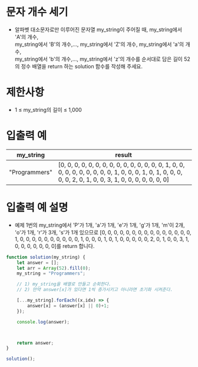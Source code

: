 # 문자 개수 세기
- 알파벳 대소문자로만 이루어진 문자열 my_string이 주어질 때, my_string에서 'A'의 개수,  
my_string에서 'B'의 개수,..., my_string에서 'Z'의 개수, my_string에서 'a'의 개수,  
my_string에서 'b'의 개수,..., my_string에서 'z'의 개수를 순서대로 담은 길이 52의 정수 배열을 return 하는 solution 함수를 작성해 주세요.  

# 제한사항
- 1 ≤ my_string의 길이 ≤ 1,000

# 입출력 예
| my_string | result |
| --------- | ------ |
| "Programmers" | [0, 0, 0, 0, 0, 0, 0, 0, 0, 0, 0, 0, 0, 0, 0, 1, 0, 0, 0, 0, 0, 0, 0, 0, 0, 0, 1, 0, 0, 0, 1, 0, 1, 0, 0, 0, 0, 0, 2, 0, 1, 0, 0, 3, 1, 0, 0, 0, 0, 0, 0, 0] |

# 입출력 예 설명
- 예제 1번의 my_string에서 'P'가 1개, 'a'가 1개, 'e'가 1개, 'g'가 1개, 'm'이 2개, 'o'가 1개, 'r'가 3개, 's'가 1개 있으므로
[0, 0, 0, 0, 0, 0, 0, 0, 0, 0, 0, 0, 0, 0, 0, 1, 0, 0, 0, 0, 0, 0, 0, 0, 0, 0, 1, 0, 0, 0, 1, 0, 1, 0, 0, 0, 0, 0, 2, 0, 1, 0, 0, 3, 1, 0, 0, 0, 0, 0, 0, 0]를 return 합니다.

```javascript
function solution(my_string) {
    let answer = [];
    let arr = Array(52).fill(0);
    my_string = "Programmers";

    // 1) my_string을 배열로 만들고 순회한다.
    // 2) 만약 answer[x]가 있다면 1씩 증가시키고 아니라면 초기화 시켜준다.

    [...my_string].forEach((x,idx) => { 
        answer[x] = (answer[x] || 0)+1; 
    });

    console.log(answer);



    return answer;
}

solution();
```
